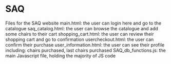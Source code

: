 # SAQ
Files for the SAQ website
main.html: the user can login here and go to the catalogue
saq_catalog.html: the user can browse the catalogue and add some chairs to their cart
shopping_cart.html: the user can review their shopping cart and go to confirmation
usercheckout.html: the user can confirm their purchase
user_information.html: the user can see their profile including: chairs purchased, last chairs purchased
SAQ_db_functions.js: the main Javascript file, holding the majority of JS code

